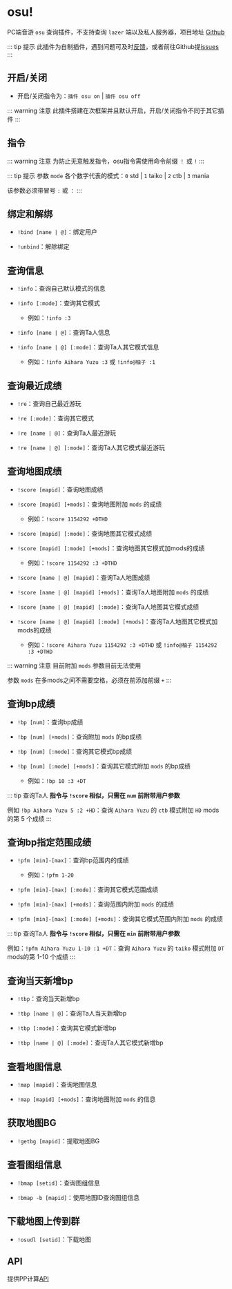 # osu!

PC端音游 `osu` 查询插件，不支持查询 `lazer` 端以及私人服务器，项目地址 [Github](https://github.com/Yuri-YuzuChaN/osuv2)

::: tip 提示
此插件为自制插件，遇到问题可及时[反馈](/start/#bot出问题了怎么办？)，或者前往Github提[issues](https://github.com/Yuri-YuzuChaN/osuv2/issues)
:::

## 开启/关闭

- 开启/关闭指令为：`插件 osu on` | `插件 osu off`

::: warning 注意
此插件搭建在次框架并且默认开启，开启/关闭指令不同于其它插件
:::


## 指令

::: warning 注意
为防止无意触发指令，osu指令需使用命令前缀 `！` 或 `!`
:::

::: tip 提示
参数 `mode` 各个数字代表的模式：`0` std | `1` taiko | `2` ctb | `3` mania

该参数必须带冒号 `:` 或 `：`
:::

## 绑定和解绑

- `!bind [name | @]`：绑定用户

- `!unbind`：解除绑定

## 查询信息

- `!info`：查询自己默认模式的信息

- `!info [:mode]`：查询其它模式

    - 例如：`!info :3`

- `!info [name | @]`：查询Ta人信息

- `!info [name | @] [:mode]`：查询Ta人其它模式信息

    - 例如：`!info Aihara Yuzu :3` 或 `!info@柚子 :1`

## 查询最近成绩

- `!re`：查询自己最近游玩

- `!re [:mode]`：查询其它模式

- `!re [name | @]`：查询Ta人最近游玩

- `!re [name | @] [:mode]`：查询Ta人其它模式最近游玩

## 查询地图成绩

- `!score [mapid]`：查询地图成绩

- `!score [mapid] [+mods]`：查询地图附加 `mods` 的成绩

    - 例如：`!score 1154292 +DTHD`

- `!score [mapid] [:mode]`：查询地图其它模式成绩

- `!score [mapid] [:mode] [+mods]`：查询地图其它模式加mods的成绩

    - 例如：`!score 1154292 :3 +DTHD`

- `!score [name | @] [mapid]`：查询Ta人地图成绩

- `!score [name | @] [mapid] [+mods]`：查询Ta人地图附加 `mods` 的成绩

- `!score [name | @] [mapid] [:mode]`：查询Ta人地图其它模式成绩

- `!score [name | @] [mapid] [:mode] [+mods]`：查询Ta人地图其它模式加mods的成绩

    - 例如：`!score Aihara Yuzu 1154292 :3 +DTHD`  或 `!info@柚子 1154292 :3 +DTHD`

::: warning 注意
目前附加 `mods` 参数目前无法使用

参数 `mods` 在多mods之间不需要空格，必须在前添加前缀 `+`
:::

## 查询bp成绩

- `!bp [num]`：查询bp成绩

- `!bp [num] [+mods]`：查询附加 `mods` 的bp成绩

- `!bp [num] [:mode]`：查询其它模式bp成绩

- `!bp [num] [:mode] [+mods]`：查询其它模式附加 `mods` 的bp成绩

    - 例如：`!bp 10 :3 +DT`

::: tip 查询Ta人
**指令与 `!score` 相似，只需在 `num` 前附带用户参数**

例如 `!bp Aihara Yuzu 5 :2 +HD`：查询 `Aihara Yuzu` 的 `ctb` 模式附加 `HD` mods的第 5 个成绩
:::

## 查询bp指定范围成绩

- `!pfm [min]-[max]`：查询bp范围内的成绩

    - 例如：`!pfm 1-20`

- `!pfm [min]-[max] [:mode]`：查询其它模式范围成绩

- `!pfm [min]-[max] [+mods]`：查询范围内附加 `mods` 的成绩

- `!pfm [min]-[max] [:mode] [+mods]`：查询其它模式范围内附加 `mods` 的成绩

::: tip 查询Ta人
**指令与 `!score` 相似，只需在 `min` 前附带用户参数**

例如：`!pfm Aihara Yuzu 1-10 :1 +DT`：查询 `Aihara Yuzu` 的 `taiko` 模式附加 `DT` mods的第 1-10 个成绩
:::

## 查询当天新增bp

- `!tbp`：查询当天新增bp

- `!tbp [name | @]`：查询Ta人当天新增bp

- `!tbp [:mode]`：查询其它模式新增bp

- `!tbp [name | @] [:mode]`：查询Ta人其它模式新增bp

## 查看地图信息

- `!map [mapid]`：查询地图信息

- `!map [mapid] [+mods]`：查询地图附加 `mods` 的信息

## 获取地图BG

- `!getbg [mapid]`：提取地图BG

## 查看图组信息

- `!bmap [setid]`：查询图组信息

- `!bmap -b [mapid]`：使用地图ID查询图组信息

## 下载地图上传到群

- `!osudl [setid]`：下载地图

## API

提供PP计算[API](/API/osu!.md)